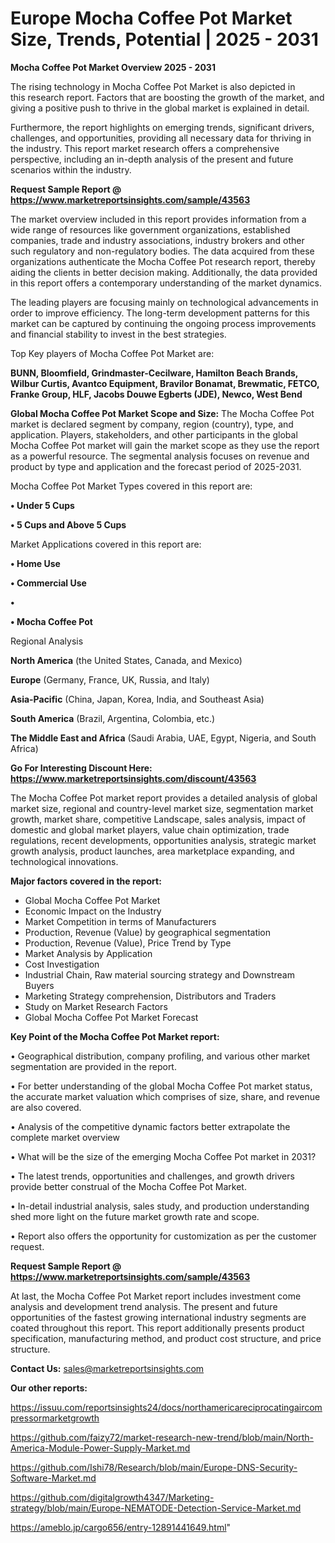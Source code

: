 # Europe Mocha Coffee Pot Market Size, Trends, Potential | 2025 - 2031

<Strong> Mocha Coffee Pot Market Overview 2025 - 2031</strong>

The rising technology in Mocha Coffee Pot Market is also depicted in this research report. Factors that are boosting the growth of the market, and giving a positive push to thrive in the global market is explained in detail.

Furthermore, the report highlights on emerging trends, significant drivers, challenges, and opportunities, providing all necessary data for thriving in the industry. This report market research offers a comprehensive perspective, including an in-depth analysis of the present and future scenarios within the industry.

<strong>Request Sample Report @ <a href=https://www.marketreportsinsights.com/sample/43563>https://www.marketreportsinsights.com/sample/43563</a></strong>

The market overview included in this report provides information from a wide range of resources like government organizations, established companies, trade and industry associations, industry brokers and other such regulatory and non-regulatory bodies. The data acquired from these organizations authenticate the Mocha Coffee Pot research report, thereby aiding the clients in better decision making. Additionally, the data provided in this report offers a contemporary understanding of the market dynamics.

The leading players are focusing mainly on technological advancements in order to improve efficiency. The long-term development patterns for this market can be captured by continuing the ongoing process improvements and financial stability to invest in the best strategies.

Top Key players of Mocha Coffee Pot Market are:

<strong>BUNN, Bloomfield, Grindmaster-Cecilware, Hamilton Beach Brands, Wilbur Curtis, Avantco Equipment, Bravilor Bonamat, Brewmatic, FETCO, Franke Group, HLF, Jacobs Douwe Egberts (JDE), Newco, West Bend</strong>

<strong><b>Global Mocha Coffee Pot Market Scope and Size:</b></strong>
The Mocha Coffee Pot market is declared segment by company, region (country), type, and application. Players, stakeholders, and other participants in the global Mocha Coffee Pot market will gain the market scope as they use the report as a powerful resource. The segmental analysis focuses on revenue and product by type and application and the forecast period of 2025-2031.

Mocha Coffee Pot Market Types covered in this report are:

<strong>•  Under 5 Cups

•  5 Cups and Above 5 Cups</strong>

Market Applications covered in this report are:

<strong>•  Home Use

•  Commercial Use

•  

•  Mocha Coffee Pot</strong> 

Regional Analysis

<strong>North America</strong> (the United States, Canada, and Mexico)

<strong>Europe</strong> (Germany, France, UK, Russia, and Italy)

<strong>Asia-Pacific</strong> (China, Japan, Korea, India, and Southeast Asia)

<strong>South America</strong> (Brazil, Argentina, Colombia, etc.)

<strong>The Middle East and Africa</strong> (Saudi Arabia, UAE, Egypt, Nigeria, and South Africa)

<strong>Go For Interesting Discount Here: <a href=https://www.marketreportsinsights.com/discount/43563>https://www.marketreportsinsights.com/discount/43563</a></strong>

The Mocha Coffee Pot market report provides a detailed analysis of global market size, regional and country-level market size, segmentation market growth, market share, competitive Landscape, sales analysis, impact of domestic and global market players, value chain optimization, trade regulations, recent developments, opportunities analysis, strategic market growth analysis, product launches, area marketplace expanding, and technological innovations.

<strong><b>Major factors covered in the report:</b></strong>
<ul>
  <li>Global Mocha Coffee Pot Market </li>
  <li>Economic Impact on the Industry</li>
  <li>Market Competition in terms of Manufacturers</li>
  <li>Production, Revenue (Value) by geographical segmentation</li>
  <li>Production, Revenue (Value), Price Trend by Type</li>
  <li>Market Analysis by Application</li>
  <li>Cost Investigation</li>
  <li>Industrial Chain, Raw material sourcing strategy and Downstream Buyers</li>
  <li>Marketing Strategy comprehension, Distributors and Traders</li>
  <li>Study on Market Research Factors</li>
  <li>Global Mocha Coffee Pot Market Forecast</li>
</ul>

<strong><b>Key Point of the Mocha Coffee Pot Market report:</b></strong>

• Geographical distribution, company profiling, and various other market segmentation are provided in the report.

• For better understanding of the global Mocha Coffee Pot market status, the accurate market valuation which comprises of size, share, and revenue are also covered.

• Analysis of the competitive dynamic factors better extrapolate the complete market overview

• What will be the size of the emerging Mocha Coffee Pot market in 2031?

• The latest trends, opportunities and challenges, and growth drivers provide better construal of the Mocha Coffee Pot Market.

• In-detail industrial analysis, sales study, and production understanding shed more light on the future market growth rate and scope.

• Report also offers the opportunity for customization as per the customer request.

<strong>Request Sample Report @ <a href=https://www.marketreportsinsights.com/sample/43563>https://www.marketreportsinsights.com/sample/43563</a></strong>

At last, the Mocha Coffee Pot Market report includes investment come analysis and development trend analysis. The present and future opportunities of the fastest growing international industry segments are coated throughout this report. This report additionally presents product specification, manufacturing method, and product cost structure, and price structure.

<strong>Contact Us:</strong>
sales@marketreportsinsights.com

<strong>Our other reports:</strong>

<a href=https://issuu.com/reportsinsights24/docs/northamericareciprocatingaircompressormarketgrowth>https://issuu.com/reportsinsights24/docs/northamericareciprocatingaircompressormarketgrowth</a>

<a href=https://github.com/faizy72/market-research-new-trend/blob/main/North-America-Module-Power-Supply-Market.md>https://github.com/faizy72/market-research-new-trend/blob/main/North-America-Module-Power-Supply-Market.md</a>

<a href=https://github.com/Ishi78/Research/blob/main/Europe-DNS-Security-Software-Market.md>https://github.com/Ishi78/Research/blob/main/Europe-DNS-Security-Software-Market.md</a>

<a href=https://github.com/digitalgrowth4347/Marketing-strategy/blob/main/Europe-NEMATODE-Detection-Service-Market.md>https://github.com/digitalgrowth4347/Marketing-strategy/blob/main/Europe-NEMATODE-Detection-Service-Market.md</a>

<a href=https://ameblo.jp/cargo656/entry-12891441649.html>https://ameblo.jp/cargo656/entry-12891441649.html</a>"
